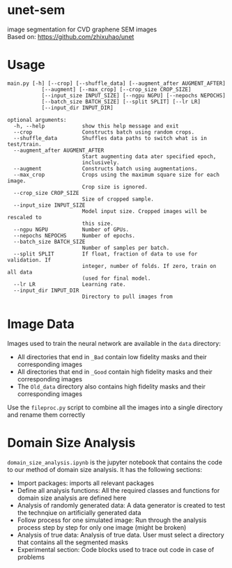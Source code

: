 # unet-sem
image segmentation for CVD graphene SEM images  
Based on: https://github.com/zhixuhao/unet

# Usage

    main.py [-h] [--crop] [--shuffle_data] [--augment_after AUGMENT_AFTER]
               [--augment] [--max_crop] [--crop_size CROP_SIZE]
               [--input_size INPUT_SIZE] [--ngpu NGPU] [--nepochs NEPOCHS]
               [--batch_size BATCH_SIZE] [--split SPLIT] [--lr LR]
               [--input_dir INPUT_DIR]

    optional arguments:
      -h, --help            show this help message and exit
      --crop                Constructs batch using random crops.
      --shuffle_data        Shuffles data paths to switch what is in test/train.
      --augment_after AUGMENT_AFTER
                            Start augmenting data ater specified epoch,
                            inclusively.
      --augment             Constructs batch using augmentations.
      --max_crop            Crops using the maximum square size for each image.
                            Crop size is ignored.
      --crop_size CROP_SIZE
                            Size of cropped sample.
      --input_size INPUT_SIZE
                            Model input size. Cropped images will be rescaled to
                            this size.
      --ngpu NGPU           Number of GPUs.
      --nepochs NEPOCHS     Number of epochs.
      --batch_size BATCH_SIZE
                            Number of samples per batch.
      --split SPLIT         If float, fraction of data to use for validation. If
                            integer, number of folds. If zero, train on all data
                            (used for final model.
      --lr LR               Learning rate.
      --input_dir INPUT_DIR
                            Directory to pull images from

# Image Data

Images used to train the neural network are available in the `data` directory:
- All directories that end in `_Bad` contain low fidelity masks and their corresponding images
- All directories that end in `_Good` contain high fidelity masks and their corresponding images
- The `Old_data` directory also contains high fidelity masks and their corresponding images

Use the `fileproc.py` script to combine all the images into a single directory and rename them correctly

# Domain Size Analysis

`domain_size_analysis.ipynb` is the jupyter notebook that contains the code to our method of domain size analysis. It has the following sections:
- Import packages: imports all relevant packages
- Define all analysis functions: All the required classes and functions for domain size analysis are defined here
- Analysis of randomly generated data: A data generator is created to test the technqiue on artificially generated data
- Follow process for one simulated image: Run through the analysis process step by step for only one image (might be broken)
- Analysis of true data: Analysis of true data. User must select a directory that contains all the segmented masks
- Experimental section: Code blocks used to trace out code in case of problems